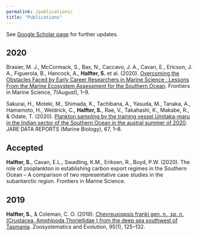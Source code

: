 ```yaml
---
permalink: /publications/
title: "Publications"
---
```


See [Google Scholar page](https://scholar.google.com/citations?user=STbyB6EAAAAJ&hl=en) for further updates. 

## 2020

Brasier, M. J., McCormack, S., Bax, N., Caccavo, J. A., Cavan, E., Ericson, J. A., Figuerola, B., Hancock, A., **Halfter, S.** et al. (2020). [Overcoming the Obstacles Faced by Early Career Researchers in Marine Science : Lessons From the Marine Ecosystem Assessment for the Southern Ocean](https://doi.org/10.3389/fmars.2020.00692). Frontiers in Marine Science, 7(August), 1–9. 

Sakurai, H., Moteki, M., Shimada, K., Tachibana, A., Yasuda, M., Tanaka, A., Hamamoto, H., Weldrick, C., **Halfter, S.**, Rae, V., Takahashi, K., Makabe, R., & Odate, T. (2020). [Plankton sampling by the training vessel Umitaka-maru in the Indian sector of the Southern Ocean in the austral summer of 2020](https://doi.org/doi/10.15094/00015897). JARE DATA REPORTS (Marine Biology), 67, 1–8. 

## Accepted
**Halfter, S.**, Cavan, E.L., Swadling, K.M., Eriksen, R., Boyd, P.W. (2020). The role of zooplankton in establishing carbon export regimes in the Southern Ocean – A comparison of two representative case studies in the subantarctic region. Frontiers in Marine Science. 

## 2019

**Halfter, S.**, & Coleman, C. O. (2019). [Chevreuxiopsis franki gen. n., sp. n. (Crustacea, Amphipoda,Thoriellidae ) from the deep sea southwest of Tasmania](https://doi.org/10.3897/zse.95.32548). Zoosystematics and Evolution, 95(1), 125–132. 
